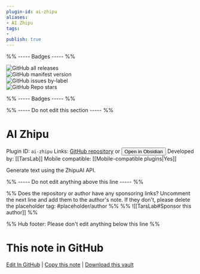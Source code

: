 ```yaml
---
plugin-id: ai-zhipu
aliases:
- AI Zhipu
tags: 
- 
publish: true
---
```


%% ----- Badges ----- %%

![GitHub all releases](https://img.shields.io/github/downloads/TarsLab/obsidian-ai-zhipu/total?color=573E7A&logo=github&style=for-the-badge)   
![GitHub manifest version](https://img.shields.io/github/manifest-json/v/TarsLab/obsidian-ai-zhipu?color=573E7A&logo=github&style=for-the-badge)   
![GitHub issues by-label](https://img.shields.io/github/issues/TarsLab/obsidian-ai-zhipu/help%20wanted?color=573E7A&logo=github&style=for-the-badge)   
![GitHub Repo stars](https://img.shields.io/github/stars/TarsLab/obsidian-ai-zhipu?color=573E7A&logo=github&style=for-the-badge)

%% ----- Badges ----- %%

%% ----- Do not edit this section ----- %%

# AI Zhipu

Plugin ID: `ai-zhipu`
Links: [GitHub repository](https://github.com/TarsLab/obsidian-ai-zhipu) or [<button id=HH>Open in Obsidian</button>](obsidian://show-plugin?id=ai-zhipu)
Developed by: [[TarsLab]]
Mobile compatible: [[Mobile-compatible plugins|Yes]]

Generate text using the ZhipuAI API.

%% ----- Do not edit anything above this line ----- %% 

%% Does the repository or author have any sponsoring links? Uncomment the next line and add them to the author's note. If they don't, please delete the placeholder tag: #placeholder/author %%
%% ![[TarsLab#Sponsor this author]] %%

%% Hub footer: Please don't edit anything below this line %%

# This note in GitHub

<span class="git-footer">[Edit In GitHub](https://github.dev/obsidian-community/obsidian-hub/blob/main/02%20-%20Community%20Expansions/02.05%20All%20Community%20Expansions/Plugins/ai-zhipu.md "git-hub-edit-note") | [Copy this note](https://raw.githubusercontent.com/obsidian-community/obsidian-hub/main/02%20-%20Community%20Expansions/02.05%20All%20Community%20Expansions/Plugins/ai-zhipu.md "git-hub-copy-note") | [Download this vault](https://github.com/obsidian-community/obsidian-hub/archive/refs/heads/main.zip "git-hub-download-vault") </span>
